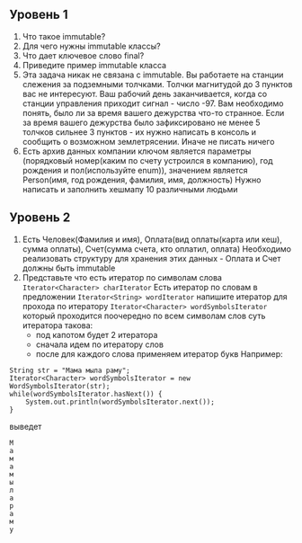 ## Уровень 1
1. Что такое immutable?
2. Для чего нужны immutable классы?
3. Что дает ключевое слово final?
4. Приведите пример immutable класса 
5. Эта задача никак не связана с immutable. Вы работаете на станции слежения за подземными толчками. Толчки магнитудой до 3 пунктов вас не интересуют. Ваш рабочий день заканчивается, когда со станции управления приходит сигнал - число -97.
Вам необходимо понять, было ли за время вашего дежурства что-то странное. Если за время вашего дежурства было зафиксировано не менее 5 толчков сильнее 3 пунктов - их нужно написать в консоль и сообщить о возможном землетрясении. Иначе не писать ничего
6. Есть архив данных компании ключом является параметры (порядковый номер(каким по счету устроился в компанию), год рождения и пол(используйте enum)), значением является Person(имя, год рождения, фамилия, имя, должность)
Нужно написать и заполнить хешмапу 10 различными людьми
## Уровень 2
1. Есть Человек(Фамилия и имя), Оплата(вид оплаты(карта или кеш), сумма оплаты), Счет(сумма счета, кто оплатил, оплата) 
Необходимо реализовать структуру для хранения этих данных - Оплата и Счет должны быть immutable
2. Представьте что есть итератор по символам слова `Iterator<Character> charIterator`
Есть итератор по словам в предложении `Iterator<String> wordIterator` 
напишите итератор для прохода по итератору
`Iterator<Character> wordSymbolsIterator` который проходится поочередно по всем символам слов
суть итератора такова:
    - под капотом будет 2 итератора 
    - сначала идем по итератору слов
    - после для каждого слова применяем итератор букв
Например:
```
String str = "Мама мыла раму";
Iterator<Character> wordSymbolsIterator = new WordSymbolsIterator(str);
while(wordSymbolsIterator.hasNext()) {
    System.out.println(wordSymbolsIterator.next());
}
```
выведет
```
М
а
м
а
м
ы
л
а
р
а
м
у
```
